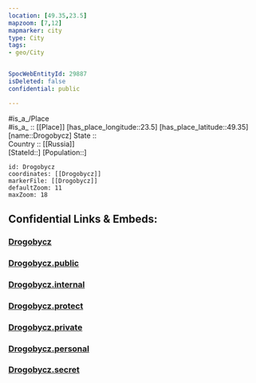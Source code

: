 ```yaml
---
location: [49.35,23.5] 
mapzoom: [7,12] 
mapmarker: city 
type: City
tags:
- geo/City


SpocWebEntityId: 29887
isDeleted: false
confidential: public

---
```

#is_a_/Place  
#is_a_ :: [[Place]] 
[has_place_longitude::23.5] 
[has_place_latitude::49.35] 
[name::Drogobycz] 
State ::  
Country :: [[Russia]]  
[StateId::] 
[Population::] 



```leaflet
id: Drogobycz
coordinates: [[Drogobycz]] 
markerFile: [[Drogobycz]] 
defaultZoom: 11 
maxZoom: 18
```


## Confidential Links & Embeds: 

### [Drogobycz](/_Standards/Earth/Continent/Europe/Europe~East/Ukraine/Regions~Ukraine/L'viv/City/Drogobycz.md) 

### [Drogobycz.public](/_public/Earth/Continent/Europe/Europe~East/Ukraine/Regions~Ukraine/L'viv/City/Drogobycz.public.md) 

### [Drogobycz.internal](/_internal/Earth/Continent/Europe/Europe~East/Ukraine/Regions~Ukraine/L'viv/City/Drogobycz.internal.md) 

### [Drogobycz.protect](/_protect/Earth/Continent/Europe/Europe~East/Ukraine/Regions~Ukraine/L'viv/City/Drogobycz.protect.md) 

### [Drogobycz.private](/_private/Earth/Continent/Europe/Europe~East/Ukraine/Regions~Ukraine/L'viv/City/Drogobycz.private.md) 

### [Drogobycz.personal](/_personal/Earth/Continent/Europe/Europe~East/Ukraine/Regions~Ukraine/L'viv/City/Drogobycz.personal.md) 

### [Drogobycz.secret](/_secret/Earth/Continent/Europe/Europe~East/Ukraine/Regions~Ukraine/L'viv/City/Drogobycz.secret.md)

